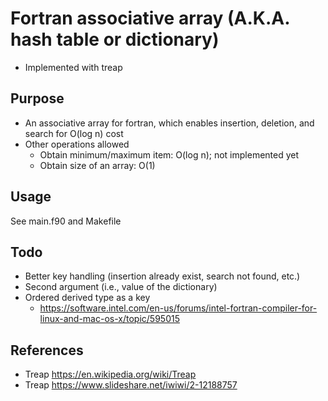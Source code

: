 # Fortran associative array (A.K.A. hash table or dictionary)
* Implemented with treap

## Purpose
* An associative array for fortran, which enables insertion, deletion, and search for O(log n) cost
* Other operations allowed
    * Obtain minimum/maximum item: O(log n); not implemented yet
    * Obtain size of an array: O(1)

## Usage
See main.f90 and Makefile

## Todo
* Better key handling (insertion already exist, search not found, etc.)
* Second argument (i.e., value of the dictionary)
* Ordered derived type as a key
    * https://software.intel.com/en-us/forums/intel-fortran-compiler-for-linux-and-mac-os-x/topic/595015

## References
* Treap https://en.wikipedia.org/wiki/Treap
* Treap https://www.slideshare.net/iwiwi/2-12188757


